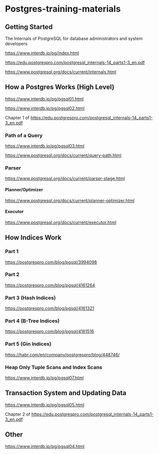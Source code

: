 # Postgres-training-materials

## Getting Started
The Internals of PostgreSQL for database administrators and system developers

https://www.interdb.jp/pg/index.html

https://edu.postgrespro.com/postgresql_internals-14_parts1-3_en.pdf

https://www.postgresql.org/docs/current/internals.html

## How a Postgres Works (High Level)

https://www.interdb.jp/pg/pgsql01.html

https://www.interdb.jp/pg/pgsql02.html

Chapter 1 of https://edu.postgrespro.com/postgresql_internals-14_parts1-3_en.pdf

### Path of a Query
https://www.interdb.jp/pg/pgsql03.html

https://www.postgresql.org/docs/current/query-path.html

### Parser

https://www.postgresql.org/docs/current/parser-stage.html

#### Planner/Optimizer

https://www.postgresql.org/docs/current/planner-optimizer.html

#### Executor

https://www.postgresql.org/docs/current/executor.html

## How Indices Work

### Part 1
https://postgrespro.com/blog/pgsql/3994098

### Part 2
https://postgrespro.com/blog/pgsql/4161264

### Part 3 (Hash Indices)
https://postgrespro.com/blog/pgsql/4161321

### Part 4 (B-Tree Indices)
https://postgrespro.com/blog/pgsql/4161516

### Part 5 (Gin Indices)
https://habr.com/en/company/postgrespro/blog/448746/

### Heap Only Tuple Scans and Index Scans
https://www.interdb.jp/pg/pgsql07.html

## Transaction System and Updating Data

https://www.interdb.jp/pg/pgsql05.html

Chapter 2 of https://edu.postgrespro.com/postgresql_internals-14_parts1-3_en.pdf

## Other
https://www.interdb.jp/pg/pgsql04.html


